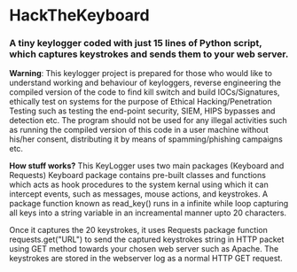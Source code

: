 # HackTheKeyboard
<h3>A tiny keylogger coded with just 15 lines of Python script, which captures keystrokes and sends them to your web server.</h3>

<b>Warning</b>: This keylogger project is prepared for those who would like to understand working and behaviour of keyloggers, reverse engineering the compiled version of the code to find kill switch and build IOCs/Signatures, ethically test on systems for the purpose of Ethical Hacking/Penetration Testing such as testing the end-point security, SIEM, HIPS bypasses and detection etc. 
The program should not be used for any illegal activities such as running the compiled version of this code in a user machine without his/her consent, distributing it by means of spamming/phishing campaigns etc.

<b>How stuff works?</b>
This KeyLogger uses two main packages (Keyboard and Requests)
Keyboard package contains pre-built classes and functions which acts as hook procedures to the system kernal using which it can intercept events, such as messages, mouse actions, and keystrokes. 
A package function known as read_key() runs in a infinite while loop capturing all keys into a string variable in an increamental manner upto 20 characters.

Once it captures the 20 keystrokes, it uses Requests package function requests.get("URL") to send the captured keystrokes string in HTTP packet using GET method towards your chosen web server such as Apache. The keystrokes are stored in the webserver log as a normal HTTP GET request.
 
 




 
